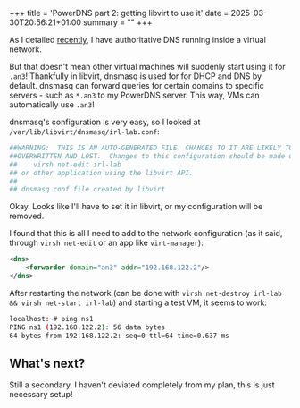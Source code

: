 +++
title = 'PowerDNS part 2: getting libvirt to use it'
date = 2025-03-30T20:56:21+01:00
summary = ""
+++

As I detailed [recently](/blog/pdns.md), I have authoritative DNS running inside a virtual network.

But that doesn't mean other virtual machines will suddenly start using it for `.an3`! Thankfully in libvirt, dnsmasq is used for for DHCP and DNS by default. dnsmasq can forward queries for certain domains to specific servers - such as `*.an3` to my PowerDNS server. This way, VMs can automatically use `.an3`!

dnsmasq's configuration is very easy, so I looked at `/var/lib/libvirt/dnsmasq/irl-lab.conf`:

```conf
##WARNING:  THIS IS AN AUTO-GENERATED FILE. CHANGES TO IT ARE LIKELY TO BE
##OVERWRITTEN AND LOST.  Changes to this configuration should be made using:
##    virsh net-edit irl-lab
## or other application using the libvirt API.
##
## dnsmasq conf file created by libvirt
```

Okay. Looks like I'll have to set it in libvirt, or my configuration will be removed.


I found that this is all I need to add to the network configuration (as it said, through `virsh net-edit` or an app like `virt-manager`):

```xml
<dns>
    <forwarder domain="an3" addr="192.168.122.2"/>
</dns>
```

After restarting the network (can be done with `virsh net-destroy irl-lab && virsh net-start irl-lab`) and starting a test VM, it seems to work:

```sh
localhost:~# ping ns1
PING ns1 (192.168.122.2): 56 data bytes
64 bytes from 192.168.122.2: seq=0 ttl=64 time=0.637 ms
```

## What's next?

Still a secondary. I haven't deviated completely from my plan, this is just necessary setup!
